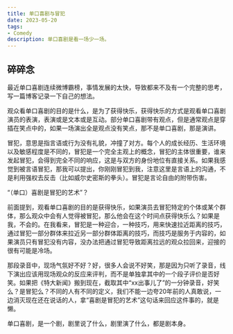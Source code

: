 ```yaml
---
title: 单口喜剧与冒犯
date: 2023-05-20
tags:
- Comedy
description: 单口喜剧是看一场少一场。
---
```


## 碎碎念

最近单口喜剧连续微博霸榜，事情发展的太快，导致都来不及有一个完整的思考，写一篇博客记录一下自己的想法。

观众看单口喜剧的目的是什么，是为了获得快乐，获得快乐的方式是观看单口喜剧演员的表演，表演或是文本或是互动。部分单口喜剧带有观点，但是通常观点是穿插在笑点中的，如果一场演出全是观点没有笑点，那不是单口喜剧，那是演讲。

冒犯，意思是指言语或行为没有礼貌，冲撞了对方。每个人的成长经历、生活环境以及敏感程度是不同的，冒犯是一个完全主观上的概念，冒犯的主体很重要，谁来发起冒犯，会得到完全不同的响应，这是与双方的身份地位有直接关系。如果我感觉到被言语冒犯，那我可以提出，你刚刚冒犯到我，注意这里是言语上的沟通，不是利用强权去反击（比如威尔史密斯的拳头）。冒犯是言论自由的附带伤害。

“（单口）喜剧是冒犯的艺术”？

前面提到，观看单口喜剧的目的是获得快乐，如果演员去冒犯特定的个体或某个群体，那么观众中会有人觉得被冒犯，那么他会在这个时间点获得快乐么？如果是我，不会的。在我看来，冒犯是一种迎合，一种技巧，用来快速拉近距离的技巧，通过冒犯一部分群体来拉近另一部分群体距离的技巧，而技巧是服务于内容的，如果演员只有冒犯没有内容，没办法把通过冒犯导致距离拉远的观众拉回来，迎接的很有可能是冷场。

那段录音中，现场气氛好不好？好，很多人会说不好笑，那是因为只听了录音，线下演出应该用现场观众的反应来评判，而不是单独拿其中的一个段子评价是否好笑。如果把《特大新闻》搬到现在，截取其中“xx出事儿了”的一分钟录音，好笑么？是冒犯么？不同的人有不同的定义，我们不能一边夸20年前的人真敢说，一边消灭现在还在说话的人，拿“喜剧是冒犯的艺术”这句话来回应这件事的，就是懒。

单口喜剧，是一个剧，剧里说了什么，剧里演了什么，都是剧本身。